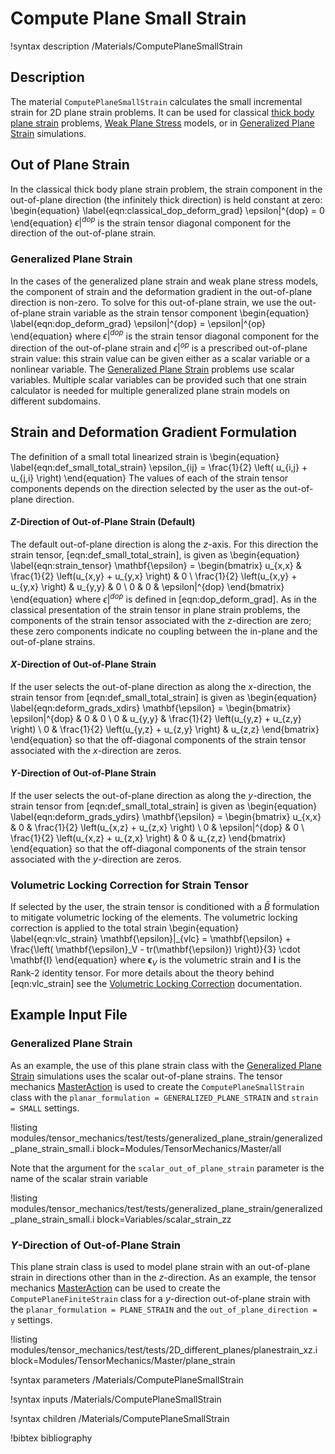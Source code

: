 # Compute Plane Small Strain

!syntax description /Materials/ComputePlaneSmallStrain

## Description

The material `ComputePlaneSmallStrain` calculates the small incremental
strain for 2D plane strain problems. It can be used for  classical
[thick body plane strain](https://en.wikipedia.org/wiki/Plane_stress)
problems, [Weak Plane Stress](Kernels/WeakPlaneStress.md) models, or in
[Generalized Plane Strain](tensor_mechanics/generalized_plane_strain.md) simulations.

## Out of Plane Strain

In the classical thick body plane strain problem, the strain
component in the out-of-plane direction (the infinitely thick
direction) is held constant at zero:
\begin{equation}
  \label{eqn:classical_dop_deform_grad}
  \epsilon|^{dop} = 0
\end{equation}
$\epsilon|^{dop}$ is the strain tensor diagonal component for the
direction of the out-of-plane strain.

### Generalized Plane Strain

In the cases of the generalized plane strain and weak plane stress models, the
component of strain and the deformation gradient in the out-of-plane direction
is non-zero. To solve for this out-of-plane strain, we use the out-of-plane
strain variable as the strain tensor component
\begin{equation}
  \label{eqn:dop_deform_grad}
  \epsilon|^{dop} = \epsilon|^{op}
\end{equation}
where $\epsilon|^{dop}$ is the strain tensor diagonal component for
the direction of the out-of-plane strain and $\epsilon|^{op}$ is a
prescribed out-of-plane strain value: this strain value can be
given either as a scalar variable or a nonlinear variable.
The [Generalized Plane Strain](tensor_mechanics/generalized_plane_strain.md)
problems use scalar variables. Multiple scalar variables can be provided such
that one strain calculator is needed for multiple generalized plane strain
models on different subdomains.


## Strain and Deformation Gradient Formulation

The definition of a small total linearized strain is
\begin{equation}
  \label{eqn:def_small_total_strain}
  \epsilon_{ij} = \frac{1}{2} \left( u_{i,j} + u_{j,i}  \right)
\end{equation}
The values of each of the strain tensor components depends on the direction
selected by the user as the out-of-plane direction.

#### $Z$-Direction of Out-of-Plane Strain (Default)

The default out-of-plane direction is along the $z$-axis. For this direction
the strain tensor, [eqn:def_small_total_strain], is given as
\begin{equation}
  \label{eqn:strain_tensor}
  \mathbf{\epsilon} = \begin{bmatrix}
                u_{x,x} & \frac{1}{2} \left(u_{x,y} + u_{y,x} \right) & 0 \\
                \frac{1}{2} \left(u_{x,y} + u_{y,x} \right) & u_{y,y} & 0 \\
                0 & 0 & \epsilon|^{dop}
              \end{bmatrix}
\end{equation}
where $\epsilon|^{dop}$ is defined in [eqn:dop_deform_grad].
As in the classical presentation of the strain tensor in plane
strain problems, the components of the strain tensor associated
with the $z$-direction are zero; these zero components indicate no
coupling between the in-plane and the out-of-plane strains.

#### $X$-Direction of Out-of-Plane Strain

If the user selects the out-of-plane direction as along the
$x$-direction, the strain tensor from [eqn:def_small_total_strain]
is given as
\begin{equation}
  \label{eqn:deform_grads_xdirs}
  \mathbf{\epsilon} = \begin{bmatrix}
                \epsilon|^{dop} & 0 & 0 \\
                0 & u_{y,y} & \frac{1}{2} \left(u_{y,z} + u_{z,y} \right) \\
                0 & \frac{1}{2} \left(u_{y,z} + u_{z,y} \right) & u_{z,z}
              \end{bmatrix}
\end{equation}
so that the off-diagonal components of the strain tensor associated
with the $x$-direction are zeros.

#### $Y$-Direction of Out-of-Plane Strain

If the user selects the out-of-plane direction as along the
$y$-direction, the strain tensor from [eqn:def_small_total_strain]
is given as
\begin{equation}
  \label{eqn:deform_grads_ydirs}
  \mathbf{\epsilon} = \begin{bmatrix}
                u_{x,x} & 0 & \frac{1}{2} \left(u_{x,z} + u_{z,x} \right) \\
                0 & \epsilon|^{dop} & 0 \\
                \frac{1}{2} \left(u_{x,z} + u_{z,x} \right) & 0 & u_{z,z}
              \end{bmatrix}
\end{equation}
so that the off-diagonal components of the strain tensor associated
with the $y$-direction are zeros.

### Volumetric Locking Correction for Strain Tensor

If selected by the user, the strain tensor is conditioned with
a $\bar{B}$ formulation to mitigate volumetric locking of the elements.
The volumetric locking correction is applied to the total strain
\begin{equation}
  \label{eqn:vlc_strain}
  \mathbf{\epsilon}|_{vlc} = \mathbf{\epsilon} + \frac{\left( \mathbf{\epsilon}_V - tr(\mathbf{\epsilon}) \right)}{3} \cdot \mathbf{I}
\end{equation}
where $\mathbf{\epsilon}_V$ is the volumetric strain and $\mathbf{I}$
is the Rank-2 identity tensor. For more details about the theory
behind [eqn:vlc_strain] see the
[Volumetric Locking Correction](/tensor_mechanics/VolumetricLocking.md)
documentation.

## Example Input File

### Generalized Plane Strain

As an example, the use of this plane strain class with the
[Generalized Plane Strain](tensor_mechanics/generalized_plane_strain.md)
simulations uses the scalar out-of-plane strains. The tensor mechanics
[MasterAction](/Modules/TensorMechanics/Master/index.md) is used to create the
`ComputePlaneSmallStrain` class with the `planar_formulation = GENERALIZED_PLANE_STRAIN`
and `strain = SMALL` settings.

!listing modules/tensor_mechanics/test/tests/generalized_plane_strain/generalized_plane_strain_small.i block=Modules/TensorMechanics/Master/all

Note that the argument for the `scalar_out_of_plane_strain` parameter is the
name of the scalar strain variable

!listing modules/tensor_mechanics/test/tests/generalized_plane_strain/generalized_plane_strain_small.i block=Variables/scalar_strain_zz

### $Y$-Direction of Out-of-Plane Strain

This plane strain class is used to model plane strain with an out-of-plane strain
in directions other than in the $z$-direction. As an example, the tensor mechanics
[MasterAction](/Modules/TensorMechanics/Master/index.md) can be used to create
the `ComputePlaneFiniteStrain` class for a $y$-direction out-of-plane strain with
the `planar_formulation = PLANE_STRAIN` and the `out_of_plane_direction = y`
settings.

!listing modules/tensor_mechanics/test/tests/2D_different_planes/planestrain_xz.i block=Modules/TensorMechanics/Master/plane_strain

!syntax parameters /Materials/ComputePlaneSmallStrain

!syntax inputs /Materials/ComputePlaneSmallStrain

!syntax children /Materials/ComputePlaneSmallStrain

!bibtex bibliography
